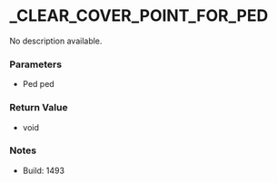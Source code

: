 # _CLEAR_COVER_POINT_FOR_PED

No description available.

### Parameters
* Ped ped

### Return Value
* void

### Notes
* Build: 1493

